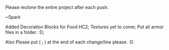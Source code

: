 Please reclone the entire project after each push. 

~Spark

Added Decoration Blocks for Food HC2;
Textures yet to come;
Put all armor files in a folder. :D;

Also Please put ( ; ) at the end of each change/line please. :D
